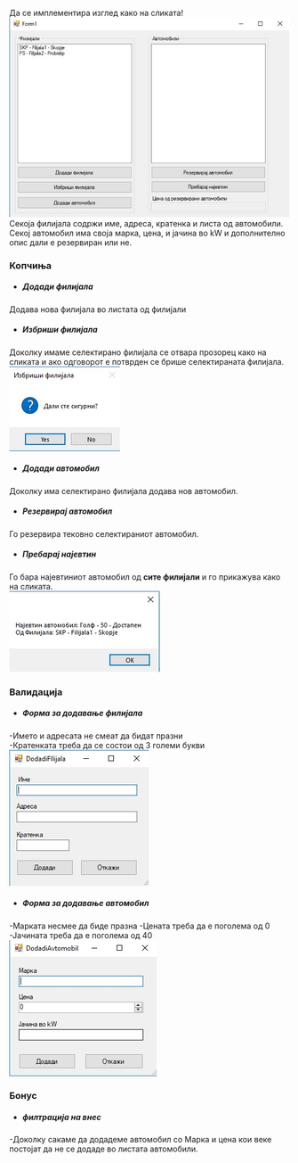 Да се имплементира изглед како на сликата!
![forma1](images/1.jpg)</br>
Секоја филијала содржи име, адреса, кратенка и листа од автомобили.
Секој автомобил има своја марка, цена, и јачина во kW и дополнително 
опис дали е резервиран или не.

### Копчиња
* ##### _Додади филијала_</br>
Додава нова филијала во листата од филијали
* ##### _Избриши филијала_</br>
Доколку имаме селектирано филијала се отвара прозорец како на сликата и 
ако одговорот е потврден се брише селектираната филијала.</br>
![izbrisi](images/4.jpg)


* ##### _Додади автомобил_</br>
Доколку има селектирано филијала додава нов автомобил.
* ##### _Резервирај автомобил_</br>
Го резервира тековно селектираниот автомобил.
* ##### _Пребарај најевтин_</br>
Го бара најевтиниот автомобил од <b>сите филијали</b> и го прикажува 
како на сликата.</br>
![filijala](images/5.jpg)


 ### Валидација
* ##### _Форма за додавање филијала_</br>
-Името и адресата не смеат да бидат празни</br>
-Кратенката треба да се состои од 3 големи букви</br>
![filijala](images/2.jpg)
* ##### _Форма за додавање автомобил_</br>
 -Марката несмее да биде празна
 -Цената треба да е поголема од 0
 -Јачината треба да е поголема од 40</br>
 ![filijala](images/3.jpg)

 ### Бонус
* ##### _филтрација на внес_</br>
-Доколку сакаме да додадеме автомобил со Марка и цена кои веке постојат 
да не се додаде во листата автомобили.
 
